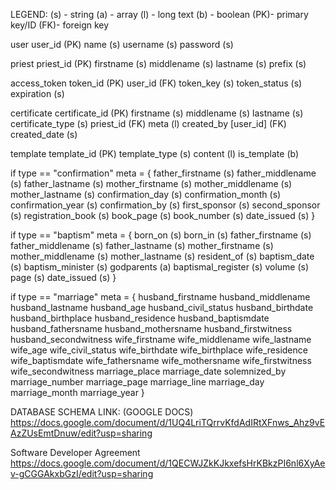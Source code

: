 LEGEND:
	(s) - string
	(a)	- array
	(l) - long text
	(b) - boolean
	(PK)- primary key/ID
	(FK)- foreign key

user
	user_id (PK)
	name (s)
	username (s)
	password (s)

priest
	priest_id (PK)
	firstname (s)
	middlename (s)
	lastname (s)
	prefix (s)


access_token
	token_id (PK)
	user_id (FK)
	token_key (s)
	token_status (s)
	expiration (s)

certificate
	certificate_id (PK)
	firstname (s)
	middlename (s)
	lastname (s)
	certificate_type (s)
	priest_id (FK)
	meta (l)
	created_by [user_id] (FK)
	created_date (s)

template 
	template_id (PK)
	template_type (s)
	content (l)
	is_template (b)


if type == "confirmation"
meta = {
	father_firstname (s)
	father_middlename (s)
	father_lastname (s)
	mother_firstname (s)
	mother_middlename (s)
	mother_lastname (s)
	confirmation_day (s)
	confirmation_month (s)
	confirmation_year (s)
	confirmation_by (s)
	first_sponsor (s)
	second_sponsor (s)
	registration_book (s)
	book_page (s)
	book_number (s)
	date_issued (s)
}


if type == "baptism"
meta = {
	born_on (s)
	born_in (s)
	father_firstname (s)
	father_middlename (s)
	father_lastname (s)
	mother_firstname (s)
	mother_middlename (s)
	mother_lastname (s)
	resident_of (s)
	baptism_date (s)
	baptism_minister (s)
	godparents (a)
	baptismal_register (s)
	volume (s)
	page (s)
	date_issued (s)
}

if type == "marriage"
meta = {
	husband_firstname
	husband_middlename
	husband_lastname
	husband_age
	husband_civil_status
	husband_birthdate
	husband_birthplace
	husband_residence
	husband_baptismdate
	husband_fathersname
	husband_mothersname
	husband_firstwitness
	husband_secondwitness
	wife_firstname
	wife_middlename
	wife_lastname
	wife_age
	wife_civil_status
	wife_birthdate
	wife_birthplace
	wife_residence
	wife_baptismdate
	wife_fathersname
	wife_mothersname
	wife_firstwitness
	wife_secondwitness
	marriage_place
	marriage_date
	solemnized_by
	marriage_number
	marriage_page
	marriage_line
	marriage_day
	marriage_month
	marriage_year
}



DATABASE SCHEMA LINK: (GOOGLE DOCS)
https://docs.google.com/document/d/1UQ4LriTQrrvKfdAdIRtXFnws_Ahz9vEAzZUsEmtDnuw/edit?usp=sharing


<!--
Software Developer Agreement
added by Jul
date added: May 13, 2021
-->

Software Developer Agreement
https://docs.google.com/document/d/1QECWJZkKJkxefsHrKBkzPI6nl6XyAev-gCGGAkxbGzI/edit?usp=sharing